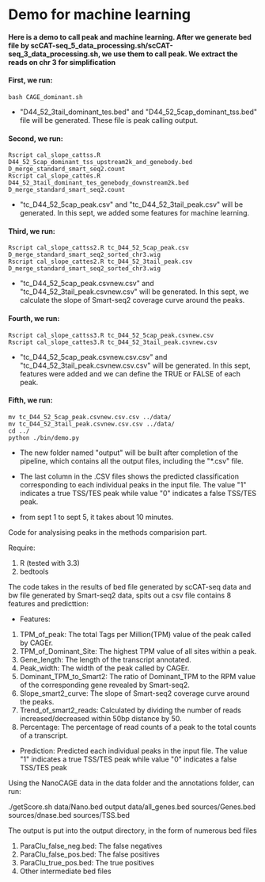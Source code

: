 # Demo for machine learning


#### Here is a demo to call peak and machine learning. After we generate bed file by scCAT-seq_5_data_processing.sh/scCAT-seq_3_data_processing.sh, we use them to call peak. We extract the reads on chr 3 for simplification



#### First, we run:

```
bash CAGE_dominant.sh 
```

* "D44_52_3tail_dominant_tes.bed" and "D44_52_5cap_dominant_tss.bed" file will be generated. These file is peak calling output.



#### Second, we run:

```
Rscript cal_slope_cattss.R D44_52_5cap_dominant_tss_upstream2k_and_genebody.bed D_merge_standard_smart_seq2.count
Rscript cal_slope_cattes.R D44_52_3tail_dominant_tes_genebody_downstream2k.bed D_merge_standard_smart_seq2.count
```

* "tc_D44_52_5cap_peak.csv" and "tc_D44_52_3tail_peak.csv" will be generated. In this sept, we added some features for machine learning.



#### Third, we run:

```
Rscript cal_slope_cattss2.R tc_D44_52_5cap_peak.csv D_merge_standard_smart_seq2_sorted_chr3.wig
Rscript cal_slope_cattes2.R tc_D44_52_3tail_peak.csv  D_merge_standard_smart_seq2_sorted_chr3.wig
```

* "tc_D44_52_5cap_peak.csvnew.csv" and "tc_D44_52_3tail_peak.csvnew.csv" will be generated. In this sept, we calculate the slope of Smart-seq2 coverage curve around the peaks.



#### Fourth, we run:

```
Rscript cal_slope_cattss3.R tc_D44_52_5cap_peak.csvnew.csv
Rscript cal_slope_cattes3.R tc_D44_52_3tail_peak.csvnew.csv
```

* "tc_D44_52_5cap_peak.csvnew.csv.csv" and "tc_D44_52_3tail_peak.csvnew.csv.csv" will be generated. In this sept, features were added and we can define the TRUE or FALSE of each peak.





#### Fifth, we run:

```
mv tc_D44_52_5cap_peak.csvnew.csv.csv ../data/
mv tc_D44_52_3tail_peak.csvnew.csv.csv ../data/
cd ../
python ./bin/demo.py
```

* The new folder named "output" will be built after completion of the pipeline, which contains all the output files, including the "\*.csv" file. 

* The last column in the .CSV files shows the predicted classification corresponding to each individual peaks in the input file. The value "1" indicates a true TSS/TES peak while value "0" indicates a false TSS/TES peak.


* from sept 1 to sept 5, it takes about 10 minutes.






Code for analysising peaks in the methods comparision part.

Require:
1) R (tested with 3.3)
2) bedtools

The code takes in the results of bed file generated by scCAT-seq data and bw file generated by Smart-seq2 data, spits out a csv file contains 8 features and predicttion:

* Features:
1) TPM_of_peak: The total Tags per Million(TPM) value of the peak called by CAGEr.
2) TPM_of_Dominant_Site: The highest TPM value of all sites within a peak.
3) Gene_length: The length of the transcript annotated.
4) Peak_width: The width of the peak called by CAGEr.
5) Dominant_TPM_to_Smart2: The ratio of Dominant_TPM to the RPM value of the corresponding gene revealed by Smart-seq2.
6) Slope_smart2_curve: The slope of Smart-seq2 coverage curve around the peaks.
7) Trend_of_smart2_reads: Calculated by dividing the number of reads increased/decreased within 50bp distance by 50.
8) Percentage: The percentage of read counts of a peak to the total counts of a transcript.

* Prediction:
Predicted each individual peaks in the input file. The value "1" indicates a true TSS/TES peak while value "0" indicates a false TSS/TES peak

Using the NanoCAGE data in the data folder and the annotations folder, can run:

./getScore.sh data/Nano.bed output data/all_genes.bed sources/Genes.bed sources/dnase.bed sources/TSS.bed

The output is put into the output directory, in the form of numerous bed files
1) ParaClu_false_neg.bed: The false negatives
2) ParaClu_false_pos.bed: The false positives
3) ParaClu_true_pos.bed: The true positives
4) Other intermediate bed files



